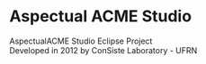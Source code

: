 # Aspectual ACME Studio
AspectualACME Studio Eclipse Project<br>
Developed in 2012 by ConSiste Laboratory - UFRN
